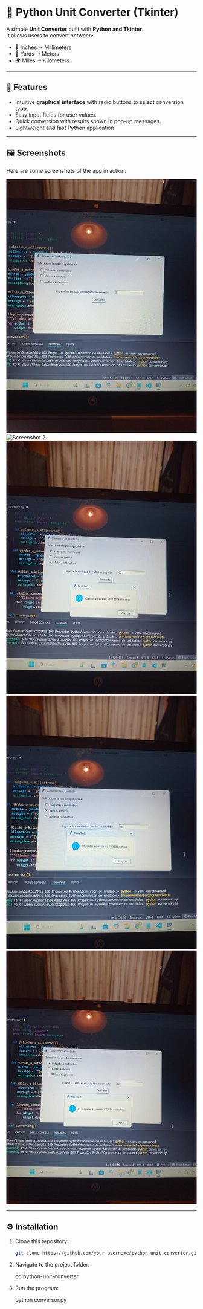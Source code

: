 # 🔢 Python Unit Converter (Tkinter)

A simple **Unit Converter** built with **Python and Tkinter**.  
It allows users to convert between:  

- 📏 Inches ➝ Millimeters  
- 📐 Yards ➝ Meters  
- 🌍 Miles ➝ Kilometers  

---

## 🚀 Features
- Intuitive **graphical interface** with radio buttons to select conversion type.  
- Easy input fields for user values.  
- Quick conversion with results shown in pop-up messages.  
- Lightweight and fast Python application.  

---

## 🖼️ Screenshots  

Here are some screenshots of the app in action:  

![Screenshot 1](img/img1.jpg)  
![Screenshot 2](img/img2.jpg)  
![Screenshot 3](img/img3.jpg)  
![Screenshot 4](img/img4.jpg)  
![Screenshot 5](img/img5.jpg)  

---

## ⚙️ Installation  

1. Clone this repository:  
   ```bash
   git clone https://github.com/your-username/python-unit-converter.git

2. Navigate to the project folder:

   cd python-unit-converter

3. Run the program:

   python conversor.py
